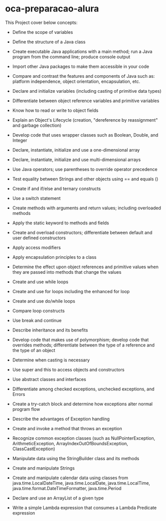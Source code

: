 # oca-preparacao-alura

This Project cover below concepts:

 *   Define the scope of variables 
 *   Define the structure of a Java class
 *   Create executable Java applications with a main method; run a Java program from the command line; produce console output
 *   Import other Java packages to make them accessible in your code
 *   Compare and contrast the features and components of Java such as: platform independence, object orientation, encapsulation, etc.

*   Declare and initialize variables (including casting of primitive data types)
*    Differentiate between object reference variables and primitive variables
*    Know how to read or write to object fields
*    Explain an Object's Lifecycle (creation, "dereference by reassignment" and garbage collection)
*    Develop code that uses wrapper classes such as Boolean, Double, and Integer  

*    Declare, instantiate, initialize and use a one-dimensional array
*    Declare, instantiate, initialize and use multi-dimensional arrays

*    Use Java operators; use parentheses to override operator precedence
*    Test equality between Strings and other objects using == and equals ()
*    Create if and if/else and ternary constructs 
*    Use a switch statement 

*    Create methods with arguments and return values; including overloaded methods
*    Apply the static keyword to methods and fields  
*    Create and overload constructors; differentiate between default and user defined constructors
*    Apply access modifiers
*    Apply encapsulation principles to a class
*    Determine the effect upon object references and primitive values when they are passed  into methods that change the values

*    Create and use while loops
*    Create and use for loops including the enhanced for loop
*    Create and use do/while loops
*    Compare loop constructs
*    Use break and continue

*    Describe inheritance and its benefits
*    Develop code that makes use of polymorphism; develop code that overrides methods;  differentiate between the type of a reference and the type of an object
*    Determine when casting is necessary
*    Use super and this to access objects and constructors
*    Use abstract classes and interfaces


*    Differentiate among checked exceptions, unchecked exceptions, and Errors
*    Create a try-catch block and determine how exceptions alter normal program flow
*    Describe the advantages of Exception handling 
*    Create and invoke a method that throws an exception
*    Recognize common exception classes (such as NullPointerException, ArithmeticException, ArrayIndexOutOfBoundsException, ClassCastException)

*    Manipulate data using the StringBuilder class and its methods
*    Create and manipulate Strings
*    Create and manipulate calendar data using classes from java.time.LocalDateTime,  java.time.LocalDate, java.time.LocalTime,                 java.time.format.DateTimeFormatter, java.time.Period
*    Declare and use an ArrayList of a given type 
*    Write a simple Lambda expression that consumes a Lambda Predicate expression



